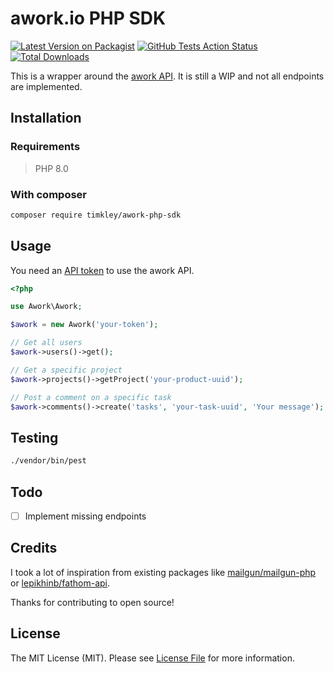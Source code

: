 # awork.io PHP SDK

[![Latest Version on Packagist](https://img.shields.io/packagist/v/timkley/awork-php-sdk.svg?style=flat-square)](https://packagist.org/packages/timkley/awork-php-sdk)
[![GitHub Tests Action Status](https://img.shields.io/github/workflow/status/timkley/awork-php-sdk/run-tests.yml?label=tests)](https://github.com/timkley/awork-php-sdk/actions?query=workflow%3Arun-tests+branch%3Amain)
[![Total Downloads](https://img.shields.io/packagist/dt/timkley/awork-php-sdk.svg?style=flat-square)](https://packagist.org/packages/timkley/awork-php-sdk)

This is a wrapper around the [awork API](https://openapi.awork.io/). It is still a WIP and not all endpoints are implemented.

## Installation

### Requirements

> PHP 8.0

### With composer

```bash
composer require timkley/awork-php-sdk
```

## Usage

You need an [API token](https://developers.awork.io/authentication) to use the awork API.

```php
<?php

use Awork\Awork;

$awork = new Awork('your-token');

// Get all users
$awork->users()->get();

// Get a specific project
$awork->projects()->getProject('your-product-uuid');

// Post a comment on a specific task
$awork->comments()->create('tasks', 'your-task-uuid', 'Your message');
```

## Testing

```bash
./vendor/bin/pest
```

## Todo

- [ ] Implement missing endpoints

## Credits

I took a lot of inspiration from existing packages like [mailgun/mailgun-php](https://github.com/mailgun/mailgun-php)
or [lepikhinb/fathom-api](https://github.com/lepikhinb/fathom-api).

Thanks for contributing to open source!

## License

The MIT License (MIT). Please see [License File](LICENSE.md) for more information.
